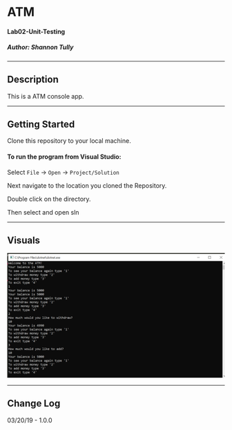 # ATM
#### Lab02-Unit-Testing
##### *Author: Shannon Tully*

------------------------------

## Description
This is a ATM console app.

------------------------------

## Getting Started
Clone this repository to your local machine.

#### To run the program from Visual Studio:
Select ```File``` -> ```Open``` -> ```Project/Solution```

Next navigate to the location you cloned the Repository.

Double click on the directory.

Then select and open sln

------------------------------

## Visuals

![picture](https://github.com/ShannonTully/lab02-ATM/blob/master/Capture.PNG)

------------------------------

## Change Log
03/20/19 - 1.0.0

